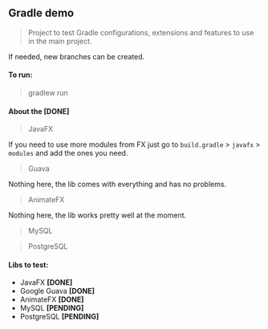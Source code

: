 Gradle demo
---

> Project to test Gradle 
> configurations, extensions and features to use in the main project.

If needed, new branches can be created.

#### To run:

> gradlew run 


#### About the [DONE]

> JavaFX

If you need to use more modules from FX just go to 
`build.gradle` > `javafx` > `modules` and add the ones you need.

> Guava

Nothing here, the lib comes with everything and has no problems.

> AnimateFX

Nothing here, the lib works pretty well at the moment.

> MySQL

> PostgreSQL

#### Libs to test:

- JavaFX **[DONE]**
- Google Guava **[DONE]**
- AnimateFX **[DONE]**
- MySQL **[PENDING]**
- PostgreSQL **[PENDING]**


